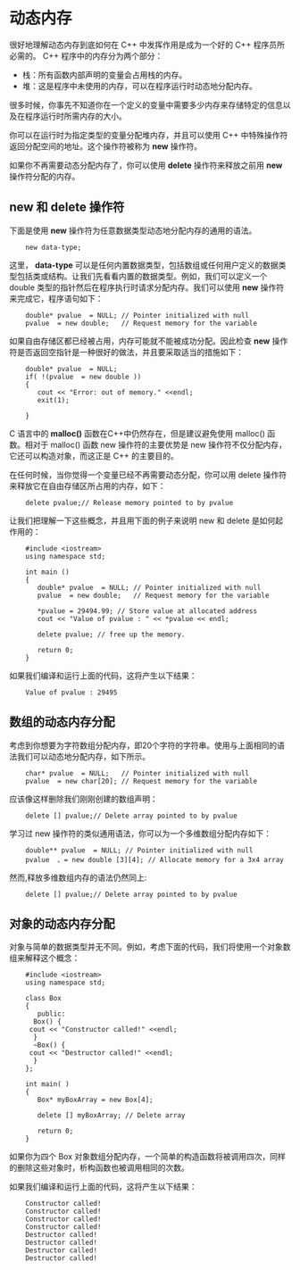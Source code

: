 # 动态内存

很好地理解动态内存到底如何在 C++ 中发挥作用是成为一个好的 C++ 程序员所必需的。 C++ 程序中的内存分为两个部分：

- 栈：所有函数内部声明的变量会占用栈的内存。　　　　
- 堆：这是程序中未使用的内存，可以在程序运行时动态地分配内存。

很多时候，你事先不知道你在一个定义的变量中需要多少内存来存储特定的信息以及在程序运行时所需内存的大小。

你可以在运行时为指定类型的变量分配堆内存，并且可以使用 C++ 中特殊操作符返回分配空间的地址。这个操作符被称为 **new** 操作符。

如果你不再需要动态分配内存了，你可以使用 **delete** 操作符来释放之前用 **new** 操作符分配的内存。

## new 和 delete 操作符

下面是使用 **new** 操作符为任意数据类型动态地分配内存的通用的语法。

```
    new data-type;
```

这里， **data-type** 可以是任何内置数据类型，包括数组或任何用户定义的数据类型包括类或结构。让我们先看看内置的数据类型。例如，我们可以定义一个 double 类型的指针然后在程序执行时请求分配内存。我们可以使用 **new** 操作符来完成它，程序语句如下：

```
    double* pvalue  = NULL; // Pointer initialized with null
    pvalue  = new double;   // Request memory for the variable
```

如果自由存储区都已经被占用，内存可能就不能被成功分配。因此检查 **new** 操作符是否返回空指针是一种很好的做法，并且要采取适当的措施如下：

```
    double* pvalue  = NULL;
    if( !(pvalue  = new double ))
    {
       cout << "Error: out of memory." <<endl;
       exit(1);

    }
```

C 语言中的 **malloc()** 函数在C++中仍然存在，但是建议避免使用 malloc() 函数。相对于 malloc() 函数 new 操作符的主要优势是 new 操作符不仅分配内存，它还可以构造对象，而这正是 C++ 的主要目的。　　　　

在任何时候，当你觉得一个变量已经不再需要动态分配，你可以用 delete 操作符来释放它在自由存储区所占用的内存，如下：

```
    delete pvalue;// Release memory pointed to by pvalue
```

让我们把理解一下这些概念，并且用下面的例子来说明 new 和 delete 是如何起作用的：

```
    #include <iostream>
    using namespace std;

    int main ()
    {
       double* pvalue  = NULL; // Pointer initialized with null
       pvalue  = new double;   // Request memory for the variable

       *pvalue = 29494.99; // Store value at allocated address
       cout << "Value of pvalue : " << *pvalue << endl;

       delete pvalue; // free up the memory.

       return 0;
    }
```

如果我们编译和运行上面的代码，这将产生以下结果：

```
    Value of pvalue : 29495
```

## 数组的动态内存分配

考虑到你想要为字符数组分配内存，即20个字符的字符串。使用与上面相同的语法我们可以动态地分配内存，如下所示。

```
    char* pvalue  = NULL;   // Pointer initialized with null
    pvalue  = new char[20]; // Request memory for the variable
```

应该像这样删除我们刚刚创建的数组声明：

```
    delete [] pvalue;// Delete array pointed to by pvalue
```

学习过 new 操作符的类似通用语法，你可以为一个多维数组分配内存如下：

```
    double** pvalue  = NULL; // Pointer initialized with null
    pvalue  、= new double [3][4]; // Allocate memory for a 3x4 array
```

然而,释放多维数组内存的语法仍然同上:

```
    delete [] pvalue;// Delete array pointed to by pvalue
```

## 对象的动态内存分配

对象与简单的数据类型并无不同。例如，考虑下面的代码，我们将使用一个对象数组来解释这个概念：

```
    #include <iostream>
    using namespace std;

    class Box
    {
       public:
      Box() { 
     cout << "Constructor called!" <<endl; 
      }
      ~Box() { 
     cout << "Destructor called!" <<endl; 
      }
    };

    int main( )
    {
       Box* myBoxArray = new Box[4];

       delete [] myBoxArray; // Delete array

       return 0;
    }
```

如果你为四个 Box 对象数组分配内存，一个简单的构造函数将被调用四次，同样的删除这些对象时，析构函数也被调用相同的次数。

如果我们编译和运行上面的代码，这将产生以下结果：

```
    Constructor called!
    Constructor called!
    Constructor called!
    Constructor called!
    Destructor called!
    Destructor called!
    Destructor called!
    Destructor called!
```